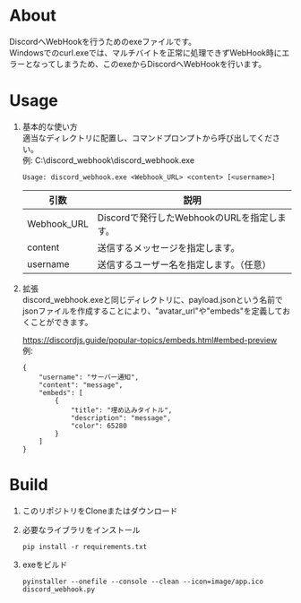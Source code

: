 # About
DiscordへWebHookを行うためのexeファイルです。  
Windowsでのcurl.exeでは、マルチバイトを正常に処理できずWebHook時にエラーとなってしまうため、このexeからDiscordへWebHookを行います。

# Usage
1. 基本的な使い方  
    適当なディレクトリに配置し、コマンドプロンプトから呼び出してください。  
    例: C:\discord_webhook\discord_webhook.exe

    ```
    Usage: discord_webhook.exe <Webhook_URL> <content> [<username>]
    ```

    |引数          |説明                                       |
    |--------------|-------------------------------------------|
    | Webhook_URL  |Discordで発行したWebhookのURLを指定します。|
    | content      |送信するメッセージを指定します。|
    | username     |送信するユーザー名を指定します。（任意）|

1. 拡張  
    discord_webhook.exeと同じディレクトリに、payload.jsonという名前でjsonファイルを作成することにより、"avatar_url"や"embeds"を定義しておくことができます。

    https://discordjs.guide/popular-topics/embeds.html#embed-preview  
    例:
    ```
    {
        "username": "サーバー通知",
        "content": "message",
        "embeds": [
            {
                "title": "埋め込みタイトル",
                "description": "message",
                "color": 65280
            }
        ]
    }
    ```

# Build
1. このリポジトリをCloneまたはダウンロード

1. 必要なライブラリをインストール
    ```
    pip install -r requirements.txt
    ```

1. exeをビルド
    ```
    pyinstaller --onefile --console --clean --icon=image/app.ico discord_webhook.py
    ```